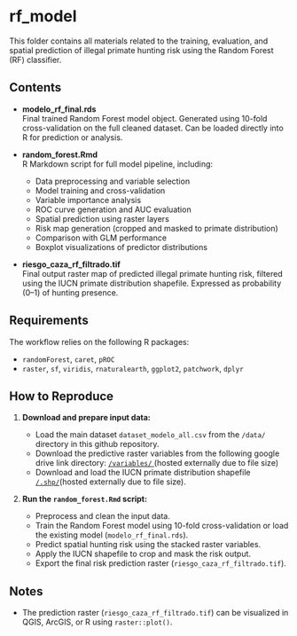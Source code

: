 # rf_model

This folder contains all materials related to the training, evaluation, and spatial prediction of illegal primate hunting risk using the Random Forest (RF) classifier.

## Contents

- **modelo_rf_final.rds**  
  Final trained Random Forest model object. Generated using 10-fold cross-validation on the full cleaned dataset. Can be loaded directly into R for prediction or analysis.

- **random_forest.Rmd**  
  R Markdown script for full model pipeline, including:
  - Data preprocessing and variable selection
  - Model training and cross-validation
  - Variable importance analysis
  - ROC curve generation and AUC evaluation
  - Spatial prediction using raster layers
  - Risk map generation (cropped and masked to primate distribution)
  - Comparison with GLM performance
  - Boxplot visualizations of predictor distributions

- **riesgo_caza_rf_filtrado.tif**  
  Final output raster map of predicted illegal primate hunting risk, filtered using the IUCN primate distribution shapefile. Expressed as probability (0–1) of hunting presence.

## Requirements

The workflow relies on the following R packages:
- `randomForest`, `caret`, `pROC`
- `raster`, `sf`, `viridis`, `rnaturalearth`, `ggplot2`, `patchwork`, `dplyr`

## How to Reproduce

1. **Download and prepare input data:**
   - Load the main dataset `dataset_modelo_all.csv` from the `/data/` directory in this github repository.
   - Download the predictive raster variables from the following google drive link directory: [`/variables/` ](https://drive.google.com/drive/folders/13ENit3NzjQ8nZb11pIet4NIscoZD0vE1?usp=share_link) (hosted externally due to file size)
   - Download and load the IUCN primate distribution shapefile  [`/.shp/`](https://drive.google.com/drive/folders/12v32ctX-P9l-fV5P1VM1j9vdchSndkYD?usp=sharing)(hosted externally due to file size).

2. **Run the `random_forest.Rmd` script:**
   - Preprocess and clean the input data.
   - Train the Random Forest model using 10-fold cross-validation or load the existing model (`modelo_rf_final.rds`).
   - Predict spatial hunting risk using the stacked raster variables.
   - Apply the IUCN shapefile to crop and mask the risk output.
   - Export the final risk prediction raster (`riesgo_caza_rf_filtrado.tif`).

## Notes

- The prediction raster (`riesgo_caza_rf_filtrado.tif`) can be visualized in QGIS, ArcGIS, or R using `raster::plot()`.

